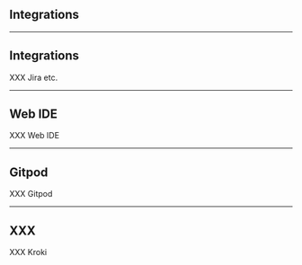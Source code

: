 <!-- .slide: class="vertical-center" -->

<i class="fa-duotone fa-handshake fa-8x fa-duotone-colors" style="float: right; color: grey;"></i>

## Integrations

---

## Integrations

XXX Jira etc.

---

## Web IDE

XXX Web IDE

---

## Gitpod

XXX Gitpod

---

## XXX

XXX Kroki
